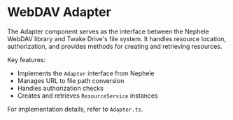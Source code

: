 # WebDAV Adapter

The Adapter component serves as the interface between the Nephele WebDAV library and Twake Drive's file system. It handles resource location, authorization, and provides methods for creating and retrieving resources.

Key features:
- Implements the `Adapter` interface from Nephele
- Manages URL to file path conversion
- Handles authorization checks
- Creates and retrieves `ResourceService` instances

For implementation details, refer to `Adapter.ts`.